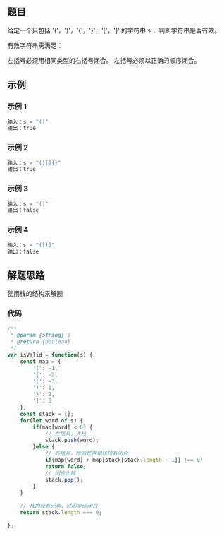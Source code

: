 ## 题目
给定一个只包括 '('，')'，'{'，'}'，'['，']' 的字符串 s ，判断字符串是否有效。

有效字符串需满足：

左括号必须用相同类型的右括号闭合。
左括号必须以正确的顺序闭合。

## 示例

### 示例 1

```js
输入：s = "()"
输出：true
```
### 示例 2

```js
输入：s = "()[]{}"
输出：true
```

### 示例 3

```js
输入：s = "(]"
输出：false
```

### 示例 4

```js
输入：s = "([)]"
输出：false
```  

## 解题思路

使用栈的结构来解题

### 代码

```javascript
/**
 * @param {string} s
 * @return {boolean}
 */
var isValid = function(s) {
    const map = {
        '(': -1,
        '{': -2,
        '[': -3,
        ')': 1,
        '}': 2,
        ']': 3
    };
    const stack = [];
    for(let word of s) {
        if(map[word] < 0) {
            // 左括号，入栈
            stack.push(word);
        }else {
            // 右括号，检测是否和栈顶有闭合
            if(map[word] + map[stack[stack.length - 1]] !== 0)
            return false;
            // 闭合出栈
            stack.pop();
        }
    }
    
    // 栈内没有元素，说明全部闭合
    return stack.length === 0;
    
};
```

